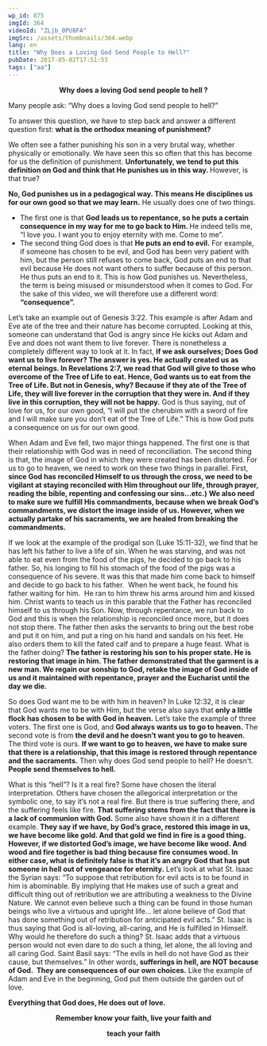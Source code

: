 ```yaml
---
wp_id: 875
imgId: 364
videoId: "ZLjb_0PU8FA"
imgSrc: /assets/thumbnails/364.webp
lang: en
title: "Why Does a Loving God Send People to Hell?"
pubDate: 2017-05-02T17:51:53
tags: ["aa"]
---
```


<p style="text-align: center;"><strong>Why does a loving God send people to hell ? </strong></p>
<p>Many people ask: “Why does a loving God send people to hell?”</p>
<p>To answer this question, we have to step back and answer a different question first: <strong>what is the orthodox meaning of punishment?</strong></p>
<p>We often see a father punishing his son in a very brutal way, whether physically or emotionally. We have seen this so often that this has become for us the definition of punishment. <strong>Unfortunately, we tend to put this definition on God and think that He punishes us in this way. </strong>However, is that true?</p>
<p><strong>No, God punishes us in a pedagogical way. This means He disciplines us for our own good so that we may learn.</strong> He usually does one of two things.</p>
<ul>
<li>The first one is that <strong>God leads us to repentance, so he puts a certain consequence in my way for me to go back to Him. </strong>He indeed tells me, “I love you. I want you to enjoy eternity with me. Come to me”.</li>
<li>The second thing God does is that <strong>He puts an end to evil.</strong> For example, if someone has chosen to be evil, and God has been very patient with him, but the person still refuses to come back, God puts an end to that evil because He does not want others to suffer because of this person. He thus puts an end to it. This is how God punishes us. Nevertheless, the term is being misused or misunderstood when it comes to God. For the sake of this video, we will therefore use a different word: <strong>“consequence”. </strong></li>
</ul>
<p>Let’s take an example out of Genesis 3:22. This example is after Adam and Eve ate of the tree and their nature has become corrupted. Looking at this, someone can understand that God is angry since He kicks out Adam and Eve and does not want them to live forever. There is nonetheless a completely different way to look at it. In fact, <strong>if we ask ourselves; Does God want us to live forever? The answer is yes. He actually created us as eternal beings. In Revelations 2:7, we read that God will give to those who overcome of the Tree of Life to eat. Hence, God wants us to eat from the Tree of Life. But not in Genesis, why? Because if they ate of the Tree of Life, they will live forever in the corruption that they were in. And if they live in this corruption, they will not be happy.</strong> God is thus saying, out of love for us, for our own good, “I will put the cherubim with a sword of fire and I will make sure you don’t eat of the Tree of Life.” This is how God puts a consequence on us for our own good.</p>
<p>When Adam and Eve fell, two major things happened. The first one is that their relationship with God was in need of reconciliation. The second thing is that, the image of God in which they were created has been distorted. For us to go to heaven, we need to work on these two things in parallel. First, <strong>since God has reconciled Himself to us through the cross, we need to be vigilant at staying reconciled with Him throughout our life, through prayer, reading the bible, repenting and confessing our sins&#8230;etc.)</strong> <strong>We also need to make sure we fulfill His commandments, because when we break God’s commandments, we distort the image inside of us. However, when we actually partake of his sacraments, we are healed from breaking the commandments.</strong></p>
<p>If we look at the example of the prodigal son (Luke 15:11-32), we find that he has left his father to live a life of sin. When he was starving, and was not able to eat even from the food of the pigs, he decided to go back to his father. So, his longing to fill his stomach of the food of the pigs was a consequence of his severe. It was this that made him come back to himself and decide to go back to his father.  When he went back, he found his father waiting for him.  He ran to him threw his arms around him and kissed him. Christ wants to teach us in this parable that the Father has reconciled himself to us through his Son. Now, through repentance, we run back to God and this is when the relationship is reconciled once more, but it does not stop there. The father then asks the servants to bring out the best robe and put it on him, and put a ring on his hand and sandals on his feet. He also orders them to kill the fated calf and to prepare a huge feast. What is the father doing? <strong>The father is restoring his son to his proper state. He is restoring that image in him. The father demonstrated that the garment is a new man. We regain our sonship to God, retake the image of God inside of us and it maintained with repentance, prayer and the Eucharist until the day we die. </strong></p>
<p>So does God want me to be with him in heaven? In Luke 12:32, it is clear that God wants me to be with Him, but the verse also says that <strong>only a little flock has chosen to be with God in heaven.</strong> Let’s take the example of three voters. The first one is God, and <strong>God always wants us to go to heaven.</strong> The second vote is from <strong>the devil and he doesn’t want you to go to heaven.</strong> The third vote is ours. <strong>If we want to go to heaven, we have to make sure that there is a relationship, that this image is restored through repentance and the sacraments.</strong> Then why does God send people to hell? He doesn't. <strong>People send themselves to hell. </strong></p>
<p>What is this “hell”? Is it a real fire? Some have chosen the literal interpretation. Others have chosen the allegorical interpretation or the symbolic one, to say it’s not a real fire. But there is true suffering there, and the suffering feels like fire. <strong>That suffering stems from the fact that there is a lack of communion with God.</strong> Some also have shown it in a different example. <strong>They say if we have, by God’s grace, restored this image in us, we have become like gold. And that gold we find in fire is a good thing. However, if we distorted God’s image, we have become like wood. And wood and fire together is bad thing because fire consumes wood. In either case, what is definitely false is that it’s an angry God that has put someone in hell out of vengeance for eternity.</strong> Let’s look at what St. Isaac the Syrian says: “To suppose that retribution for evil acts is to be found in him is abominable. By implying that He makes use of such a great and difficult thing out of retribution we are attributing a weakness to the Divine Nature. We cannot even believe such a thing can be found in those human beings who live a virtuous and upright life… let alone believe of God that has done something out of retribution for anticipated evil acts.” St. Isaac is thus saying that God is all-loving, all-caring, and He is fulfilled in Himself. Why would he therefore do such a thing? St. Isaac adds that a virtuous person would not even dare to do such a thing, let alone, the all loving and all caring God. Saint Basil says: “The evils in hell do not have God as their cause, but themselves.” In other words,<strong> sufferings in hell, are NOT because of God.  They are consequences of our own choices.</strong> Like the example of Adam and Eve in the beginning, God put them outside the garden out of love.</p>
<p><strong>Everything that God does, He does out of love.</strong></p>
<p style="text-align: center;"><strong>Remember know your faith, live your faith and</strong></p>
<p style="text-align: center;"><strong> teach your faith</strong></p>
